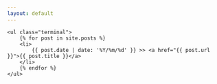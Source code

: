 ```yaml
---
layout: default
---
```


<section>

	<ul class="terminal">
        {% for post in site.posts %}
        <li>
            {{ post.date | date: '%Y/%m/%d' }} >> <a href="{{ post.url }}">{{ post.title }}</a>
        </li>
        {% endfor %}
    </ul>

</section>
